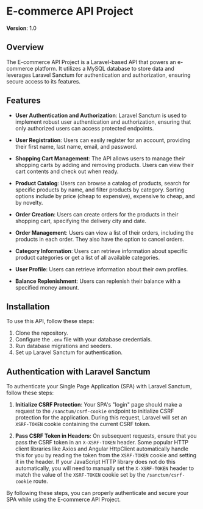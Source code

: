 # E-commerce API Project

**Version**: 1.0

## Overview

The E-commerce API Project is a Laravel-based API that powers an e-commerce platform. It utilizes a MySQL database to store data and leverages Laravel Sanctum for authentication and authorization, ensuring secure access to its features.

## Features

- **User Authentication and Authorization**: Laravel Sanctum is used to implement robust user authentication and authorization, ensuring that only authorized users can access protected endpoints.

- **User Registration**: Users can easily register for an account, providing their first name, last name, email, and password.

- **Shopping Cart Management**: The API allows users to manage their shopping carts by adding and removing products. Users can view their cart contents and check out when ready.

- **Product Catalog**: Users can browse a catalog of products, search for specific products by name, and filter products by category. Sorting options include by price (cheap to expensive), expensive to cheap, and by novelty.

- **Order Creation**: Users can create orders for the products in their shopping cart, specifying the delivery city and date.

- **Order Management**: Users can view a list of their orders, including the products in each order. They also have the option to cancel orders.

- **Category Information**: Users can retrieve information about specific product categories or get a list of all available categories.

- **User Profile**: Users can retrieve information about their own profiles.

- **Balance Replenishment**: Users can replenish their balance with a specified money amount.

## Installation

To use this API, follow these steps:

1. Clone the repository.
2. Configure the `.env` file with your database credentials.
3. Run database migrations and seeders.
4. Set up Laravel Sanctum for authentication.

## Authentication with Laravel Sanctum

To authenticate your Single Page Application (SPA) with Laravel Sanctum, follow these steps:

1. **Initialize CSRF Protection**: Your SPA's "login" page should make a request to the `/sanctum/csrf-cookie` endpoint to initialize CSRF protection for the application. During this request, Laravel will set an `XSRF-TOKEN` cookie containing the current CSRF token.

2. **Pass CSRF Token in Headers**: On subsequent requests, ensure that you pass the CSRF token in an `X-XSRF-TOKEN` header. Some popular HTTP client libraries like Axios and Angular HttpClient automatically handle this for you by reading the token from the `XSRF-TOKEN` cookie and setting it in the header. If your JavaScript HTTP library does not do this automatically, you will need to manually set the `X-XSRF-TOKEN` header to match the value of the `XSRF-TOKEN` cookie set by the `/sanctum/csrf-cookie` route.

By following these steps, you can properly authenticate and secure your SPA while using the E-commerce API Project.
